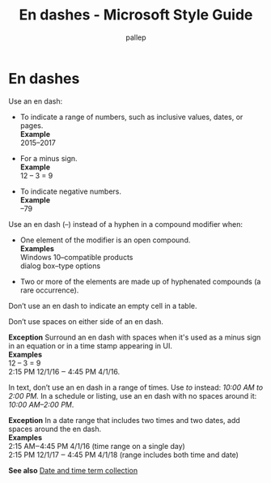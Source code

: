﻿---
title: En dashes - Microsoft Style Guide
author: pallep
ms.author: pallep
ms.date: 1/19/2018
ms.topic: article
ms.prod: non-product-specific
---

# En dashes

Use an en dash:

  - To indicate a range of numbers, such as inclusive values, dates, or pages.  
**Example**  
2015–2017
    
  - For a minus sign.  
**Example**  
12 – 3 = 9
    
  - To indicate negative numbers.  
**Example**  
–79

Use an en dash (–) instead of a hyphen in a compound modifier when:

  - One element of the modifier is an open compound.  
**Examples**  
Windows 10–compatible products   
dialog box–type options
    
  - Two or more of the elements are made up of hyphenated compounds (a rare occurrence). 

Don’t use an en dash to indicate an empty cell in a table.

Don’t use spaces on either side of an en dash. 

**Exception** Surround an en dash with spaces when it's used as a minus sign in an equation or in a time stamp appearing in UI.  
**Examples**  
12 – 3 = 9   
2:15 PM 12/1/16 ‒ 4:45 PM 4/1/16.

In text, don’t use an en dash in a range of times. Use *to* instead: *10:00 AM to 2:00 PM.* In a schedule or listing, use an en dash with no spaces around it: *10:00 AM–2:00 PM*. 

**Exception** In a date range that includes two times and two dates, add spaces around the en dash.  
**Examples**  
2:15 AM‒4:45 PM 4/1/16 (time range on a single day)  
2:15 PM 12/1/17 ‒ 4:45 PM 4/1/18 (range includes both time and date)

**See also** [Date and time term collection](/style-guide/a-z-word-list-term-collections/term-collections/date-time-terms)
